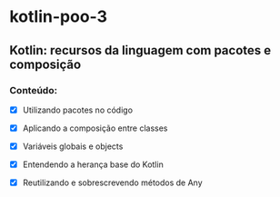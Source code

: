 # kotlin-poo-3
## Kotlin: recursos da linguagem com pacotes e composição
### Conteúdo:
- [X] Utilizando pacotes no código
- [X] Aplicando a composição entre classes
- [X] Variáveis globais e objects
- [X] Entendendo a herança base do Kotlin
- [X] Reutilizando e sobrescrevendo métodos de Any
  
